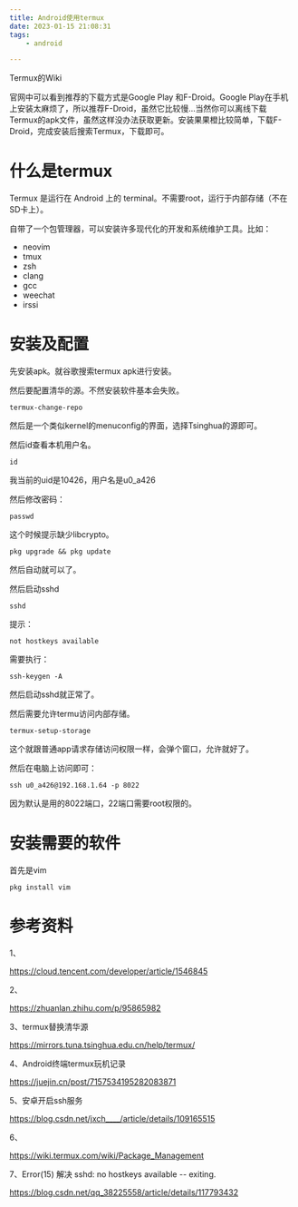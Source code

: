 ```yaml
---
title: Android使用termux
date: 2023-01-15 21:08:31
tags:
	- android

---
```




Termux的Wiki

官网中可以看到推荐的下载方式是Google Play 和F-Droid。Google Play在手机上安装太麻烦了，所以推荐F-Droid，虽然它比较慢…当然你可以离线下载Termux的apk文件，虽然这样没办法获取更新。安装果果橙比较简单，下载F-Droid，完成安装后搜索Termux，下载即可。



# 什么是termux

Termux 是运行在 Android 上的 terminal。不需要root，运行于内部存储（不在SD卡上）。


自带了一个包管理器，可以安装许多现代化的开发和系统维护工具。比如：

- neovim
- tmux
- zsh
- clang
- gcc
- weechat
- irssi



# 安装及配置

先安装apk。就谷歌搜索termux apk进行安装。

然后要配置清华的源。不然安装软件基本会失败。

```
termux-change-repo
```

然后是一个类似kernel的menuconfig的界面，选择Tsinghua的源即可。

然后id查看本机用户名。

```
id
```

我当前的uid是10426，用户名是u0_a426

然后修改密码：

```
passwd
```

这个时候提示缺少libcrypto。

```
pkg upgrade && pkg update
```

然后自动就可以了。

然后启动sshd

```
sshd
```

提示：

```
not hostkeys available
```

需要执行：

```
ssh-keygen -A
```

然后启动sshd就正常了。

然后需要允许termu访问内部存储。

```
termux-setup-storage
```

这个就跟普通app请求存储访问权限一样，会弹个窗口，允许就好了。

然后在电脑上访问即可：

```
ssh u0_a426@192.168.1.64 -p 8022
```

因为默认是用的8022端口，22端口需要root权限的。

# 安装需要的软件

首先是vim

```
pkg install vim
```



# 参考资料

1、

https://cloud.tencent.com/developer/article/1546845

2、

https://zhuanlan.zhihu.com/p/95865982

3、termux替换清华源

https://mirrors.tuna.tsinghua.edu.cn/help/termux/

4、Android终端termux玩机记录

https://juejin.cn/post/7157534195282083871

5、安卓开启ssh服务

https://blog.csdn.net/jxch____/article/details/109165515

6、

https://wiki.termux.com/wiki/Package_Management

7、Error(15) 解决 sshd: no hostkeys available -- exiting.

https://blog.csdn.net/qq_38225558/article/details/117793432